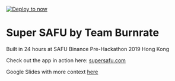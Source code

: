 [![Deploy to now](https://deploy.now.sh/static/button.svg)](https://deploy.now.sh/?repo=https://github.com/zeit/next.js/tree/master/examples/custom-server-express)

# Super SAFU by Team Burnrate

Built in 24 hours at SAFU Binance Pre-Hackathon 2019 Hong Kong

Check out the app in action here: [supersafu.com](https://supersafu.com)

Google Slides with more context [here](https://docs.google.com/presentation/d/18V3yH5DmsN9HN8qzn3nft_e9Ael60ACti29F10zZhv0/edit#slide=id.g337a16a929_0_11)
